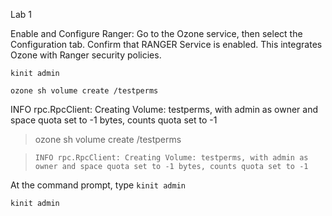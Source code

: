 Lab 1

Enable and Configure Ranger:
Go to the Ozone service, then select the Configuration tab.
Confirm that RANGER Service is enabled.
This integrates Ozone with Ranger security policies.



```console
kinit admin
``` 

```console
ozone sh volume create /testperms
``` 
INFO rpc.RpcClient: Creating Volume: testperms, with admin as owner and space quota set to -1 bytes, counts quota set to -1

> ozone sh volume create /testperms

> `INFO rpc.RpcClient: Creating Volume: testperms, with admin as owner and space quota set to -1 bytes, counts quota set to -1`

At the command prompt, type ```kinit admin```


```sh
kinit admin
``` 
